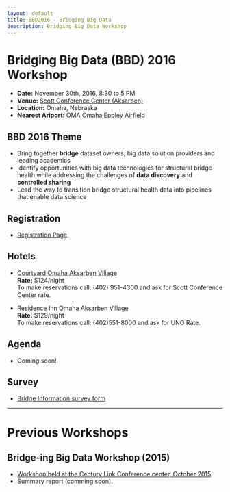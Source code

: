 ```yaml
---
layout: default
title: BBD2016 - Bridging Big Data
description: Bridging Big Data Workshop
---
```


# Bridging Big Data (BBD) 2016 Workshop
* **Date:** November 30th, 2016, 8:30 to 5 PM
* **Venue:** [Scott Conference Center (Aksarben)](https://goo.gl/maps/WmPXktaUp9S2)
* **Location:** Omaha, Nebraska
* **Nearest Ariport:** OMA [Omaha Eppley Airfield](http://www.flyoma.com)

## BBD 2016 Theme

- Bring together **bridge** dataset owners, big data solution providers and leading academics
- Identify opportunities with big data technologies for structural bridge health while addressing the challenges of **data discovery** and **controlled sharing**
- Lead the way to transition bridge structural health data into pipelines that enable data science

## Registration

* [Registration Page](http://bridgingbigdata.eventbrite.com)

## Hotels

- [Courtyard Omaha Aksarben Village](https://goo.gl/maps/rGUFdLvgP5C2)  
**Rate:** $124/night  
To make reservations call: (402) 951-4300 and ask for Scott Conference Center rate.  

- [Residence Inn Omaha Aksarben Village](https://goo.gl/maps/CGmCZpJkbZ52)  
**Rate:** $129/night  
To make reservations call: (402)551-8000 and ask for UNO Rate.  

## Agenda
- Coming soon!

## Survey

* [Bridge Information survey form](https://goo.gl/forms/B3YojusikMTXNYwK2)

---

# Previous Workshops

## Bridge-ing Big Data Workshop (2015)

* [Workshop held at the Century Link Conference center, October 2015](http://engineering.unl.edu/bridging-big-data-workshop/)
* Summary report (comming soon).
